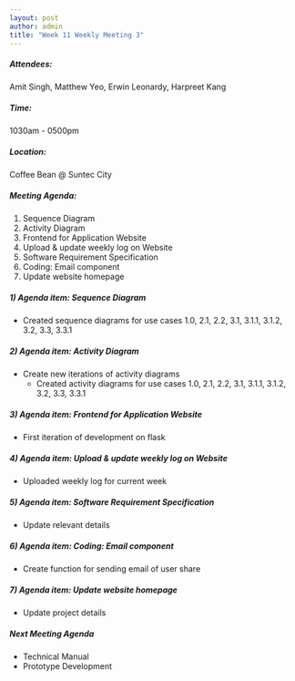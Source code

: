 ```yaml
---
layout: post
author: admin
title: "Week 11 Weekly Meeting 3"
---
```


##### Attendees:
Amit Singh, Matthew Yeo, Erwin Leonardy, Harpreet Kang

##### Time:
1030am - 0500pm

##### Location: 
Coffee Bean @ Suntec City

##### Meeting Agenda:
1. Sequence Diagram
2. Activity Diagram
3. Frontend for Application Website
4. Upload & update weekly log on Website
5. Software Requirement Specification
6. Coding: Email component
7. Update website homepage

##### 1) Agenda item: Sequence Diagram
- Created sequence diagrams for use cases 1.0, 2.1, 2.2, 3.1, 3.1.1, 3.1.2, 3.2, 3.3, 3.3.1

##### 2) Agenda item: Activity Diagram
- Create new iterations of activity diagrams
  - Created activity diagrams for use cases 1.0, 2.1, 2.2, 3.1, 3.1.1, 3.1.2, 3.2, 3.3, 3.3.1

##### 3) Agenda item: Frontend for Application Website
- First iteration of development on flask

##### 4) Agenda item: Upload & update weekly log on Website
- Uploaded weekly log for current week

##### 5) Agenda item: Software Requirement Specification
- Update relevant details

##### 6) Agenda item: Coding: Email component
- Create function for sending email of user share

##### 7) Agenda item: Update website homepage
- Update project details

##### Next Meeting Agenda
- Technical Manual
- Prototype Development

